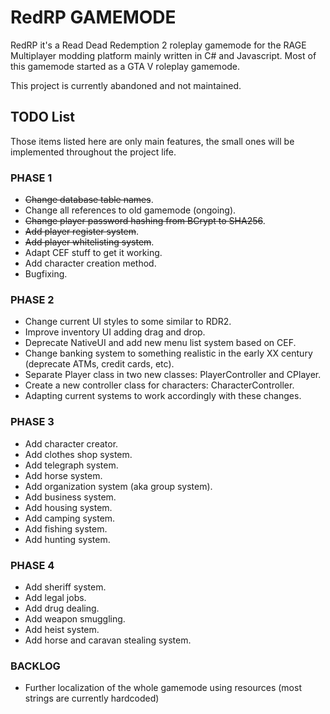 # RedRP GAMEMODE

RedRP it's a Read Dead Redemption 2 roleplay gamemode for the RAGE Multiplayer modding platform mainly written in C# and Javascript. Most of this gamemode started as a GTA V roleplay gamemode.

This project is currently abandoned and not maintained.

## TODO List

Those items listed here are only main features, the small ones will be implemented throughout the project life.

### PHASE 1

* ~~Change database table names~~.
* Change all references to old gamemode (ongoing).
* ~~Change player password hashing from BCrypt to SHA256~~.
* ~~Add player register system~~.
* ~~Add player whitelisting system~~.
* Adapt CEF stuff to get it working.
* Add character creation method.
* Bugfixing.

### PHASE 2

* Change current UI styles to some similar to RDR2.
* Improve inventory UI adding drag and drop.
* Deprecate NativeUI and add new menu list system based on CEF.
* Change banking system to something realistic in the early XX century (deprecate ATMs, credit cards, etc).
* Separate Player class in two new classes: PlayerController and CPlayer.
* Create a new controller class for characters: CharacterController.
* Adapting current systems to work accordingly with these changes.

### PHASE 3

* Add character creator.
* Add clothes shop system.
* Add telegraph system.
* Add horse system.
* Add organization system (aka group system).
* Add business system.
* Add housing system.
* Add camping system.
* Add fishing system.
* Add hunting system.

### PHASE 4

* Add sheriff system.
* Add legal jobs.
* Add drug dealing.
* Add weapon smuggling.
* Add heist system.
* Add horse and caravan stealing system.

### BACKLOG

* Further localization of the whole gamemode using resources (most strings are currently hardcoded)